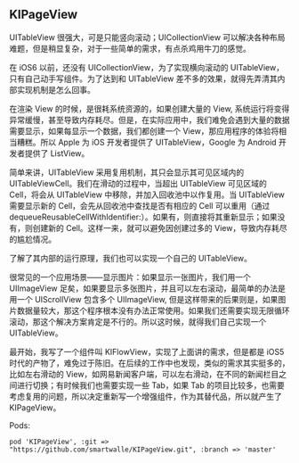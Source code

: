 ## KIPageView
UITableView 很强大，可是只能竖向滚动；UICollectionView 可以解决各种布局难题，但是稍显复杂，对于一些简单的需求，有点杀鸡用牛刀的感觉。

在 iOS6 以前，还没有 UICollectionView，为了实现横向滚动的 UITableView，只有自己动手写组件。为了达到和 UITableView 差不多的效果，就得先弄清其内部实现机制是怎么回事。

在渲染 View 的时候，是很耗系统资源的，如果创建大量的 View, 系统运行将变得异常缓慢，甚至导致内存耗尽。但是，在实际应用中，我们难免会遇到大量的数据需要显示，如果每显示一个数据，我们都创建一个 View，那应用程序的体验将相当糟糕。所以 Apple 为 iOS 开发者提供了 UITableView，Google 为 Android 开发者提供了 ListView。

简单来讲，UITableView 采用复用机制，其只会显示其可见区域内的 UITableViewCell。我们在滑动的过程中，当超出 UITableView 可见区域的 Cell，将会从 UITableView 中移除，并加入回收池中以作复用。当 UITableView 需要显示新的 Cell，会先从回收池中查找是否有相应的 Cell 可以重用（通过 dequeueReusableCellWithIdentifier:）。如果有，则直接将其重新显示；如果没有，则创建新的 Cell。这样一来，就可以避免因创建过多的 View，导致内存耗尽的尴尬情况。

了解了其内部的运行原理，我们也可以实现一个自己的 UITableView。

很常见的一个应用场景——显示图片：如果显示一张图片，我们用一个 UIImageView 足矣，如果要显示多张图片，并且可以左右滚动，最简单的办法是用一个 UIScrollView 包含多个 UIImageView, 但是这样带来的后果则是，如果图片数据量较大，那这个程序根本没有办法正常使用。如果我们还需要实现无限循环滚动，那这个解决方案肯定是不行的。所以这时候，就得我们自己实现一个 UITableView。

最开始，我写了一个组件叫 KIFlowView，实现了上面讲的需求，但是都是 iOS5 时代的产物了，难免过于陈旧。在后续的工作中也发现，类似的需求其实挺多的，比如左右滑动的 View，如网易新闻客户端，可以左右滑动，在不同的新闻栏目之间进行切换；有时候我们也需要实现一些 Tab，如果 Tab 的项目比较多，也需要考虑复用的问题，所以决定重新写一个增强组件，作为其替代品，所以就产生了 KIPageView。

Pods:

	pod 'KIPageView', :git => "https://github.com/smartwalle/KIPageView.git", :branch => 'master'
